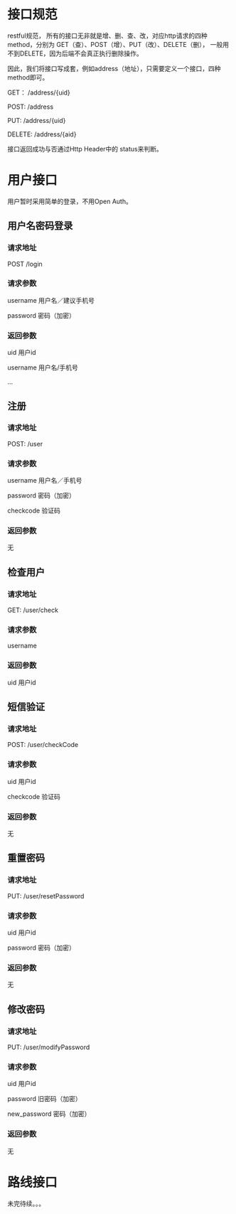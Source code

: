 # 接口规范

restful规范， 所有的接口无非就是增、删、查、改，对应http请求的四种method，分别为 GET（查）、POST（增）、PUT（改）、DELETE（删），
一般用不到DELETE，因为后端不会真正执行删除操作。

因此，我们将接口写成套，例如address（地址），只需要定义一个接口，四种method即可。

GET： /address/{uid}

POST: /address

PUT: /address/{uid}

DELETE: /address/{aid}

接口返回成功与否通过Http Header中的 status来判断。

# 用户接口

用户暂时采用简单的登录，不用Open Auth。

## 用户名密码登录

### 请求地址

POST /login

### 请求参数

username 用户名／建议手机号

password 密码（加密）

### 返回参数

uid 用户id

username 用户名/手机号

...


## 注册

### 请求地址

POST: /user

### 请求参数

username 用户名／手机号

password 密码（加密）

checkcode 验证码

### 返回参数

无


## 检查用户

### 请求地址

GET: /user/check

### 请求参数

username

### 返回参数

uid 用户id


## 短信验证

### 请求地址

POST: /user/checkCode

### 请求参数

uid 用户id

checkcode 验证码

### 返回参数

无


## 重置密码

### 请求地址

PUT: /user/resetPassword

### 请求参数

uid      用户id

password 密码（加密）

### 返回参数

无


## 修改密码

### 请求地址

PUT: /user/modifyPassword

### 请求参数

uid      用户id

password 旧密码（加密）

new_password 密码（加密）

### 返回参数

无


# 路线接口

未完待续。。。
